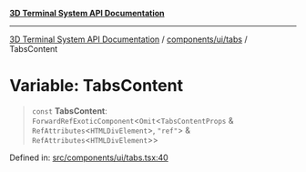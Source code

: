 [**3D Terminal System API Documentation**](../../../../README.md)

***

[3D Terminal System API Documentation](../../../../README.md) / [components/ui/tabs](../README.md) / TabsContent

# Variable: TabsContent

> `const` **TabsContent**: `ForwardRefExoticComponent`\<`Omit`\<`TabsContentProps` & `RefAttributes`\<`HTMLDivElement`\>, `"ref"`\> & `RefAttributes`\<`HTMLDivElement`\>\>

Defined in: [src/components/ui/tabs.tsx:40](https://github.com/Dicommunitas/ThreeJS_Terminal_3D/blob/f5c93cd9cb50877abddbfdd17b8806f71c23b36b/src/components/ui/tabs.tsx#L40)
